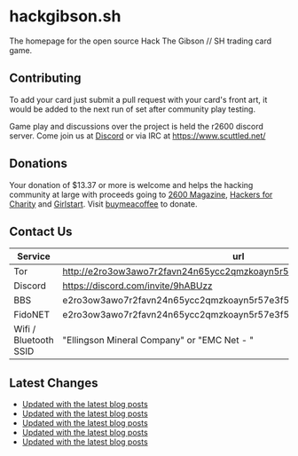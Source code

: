 # hackgibson.sh
The homepage for the open source Hack The Gibson // SH trading card game.


## Contributing

To add your card just submit a pull request with your card's front art, it would be added to the next run of set after community play testing.

Game play and discussions over the project is held the r2600 discord server. Come join us at [Discord](https://discord.com/invite/9hABUzz) or via IRC at https://www.scuttled.net/


## Donations

Your donation of $13.37 or more is welcome and helps the hacking community at large with proceeds going to [2600 Magazine](https://2600.com/), [Hackers for Charity](https://hackersforcharity.org) and [Girlstart](https://girlstart.org).  Visit [buymeacoffee](https://www.buymeacoffee.com/hackgibson.sh) to donate.


## Contact Us

Service | url
-|-
Tor | http://e2ro3ow3awo7r2favn24n65ycc2qmzkoayn5r57e3f56nvjwdcgg32ad.onion
Discord | https://discord.com/invite/9hABUzz
BBS | e2ro3ow3awo7r2favn24n65ycc2qmzkoayn5r57e3f56nvjwdcgg32ad.onion:23
FidoNET | e2ro3ow3awo7r2favn24n65ycc2qmzkoayn5r57e3f56nvjwdcgg32ad.onion:24554
Wifi / Bluetooth SSID | "Ellingson Mineral Company" or "EMC Net - <fidonet address>"

## Latest Changes
<!-- BLOG-POST-LIST:START -->
- [Updated with the latest blog posts](https://github.com/DFW2600/hackgibson.sh/commit/25b76ef2320c55eb9dbeb8e877fdffd21c0ab83b)
- [Updated with the latest blog posts](https://github.com/DFW2600/hackgibson.sh/commit/8a57e17a834780f4862508fe620500fe8a625f94)
- [Updated with the latest blog posts](https://github.com/DFW2600/hackgibson.sh/commit/7c12feae3a3b03a365761ba360b00dee8a76d4c1)
- [Updated with the latest blog posts](https://github.com/DFW2600/hackgibson.sh/commit/119565366f7ce6d5da86332dcbc8bee19cda0c21)
- [Updated with the latest blog posts](https://github.com/DFW2600/hackgibson.sh/commit/3596c62f42d5c6f8e60bac63406ceb76427c0252)
<!-- BLOG-POST-LIST:END -->

